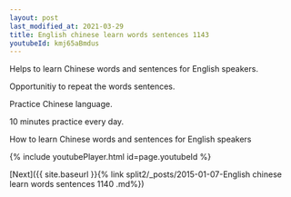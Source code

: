 ```yaml
---
layout: post
last_modified_at: 2021-03-29
title: English chinese learn words sentences 1143 
youtubeId: kmj65aBmdus
---
```

 
 
Helps to learn Chinese words and sentences for English speakers.

Opportunitiy to repeat the words sentences. 

Practice Chinese language. 
 
10 minutes practice every day. 
 
How to learn Chinese words and sentences for English speakers 
 
{% include youtubePlayer.html id=page.youtubeId %}
 
 
[Next]({{ site.baseurl }}{% link  split2/_posts/2015-01-07-English chinese learn words sentences 1140 .md%})
 

